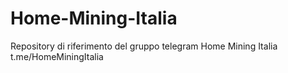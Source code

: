 # Home-Mining-Italia
Repository di riferimento del gruppo telegram Home Mining Italia t.me/HomeMiningItalia
